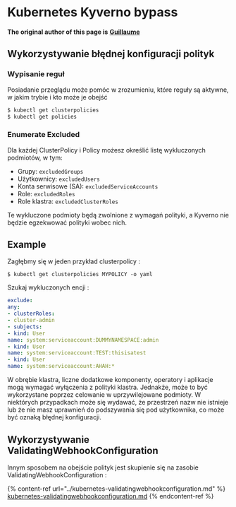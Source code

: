 # Kubernetes Kyverno bypass

**The original author of this page is** [**Guillaume**](https://www.linkedin.com/in/guillaume-chapela-ab4b9a196)

## Wykorzystywanie błędnej konfiguracji polityk

### Wypisanie reguł

Posiadanie przeglądu może pomóc w zrozumieniu, które reguły są aktywne, w jakim trybie i kto może je obejść
```bash
$ kubectl get clusterpolicies
$ kubectl get policies
```
### Enumerate Excluded

Dla każdej ClusterPolicy i Policy możesz określić listę wykluczonych podmiotów, w tym:

* Grupy: `excludedGroups`
* Użytkownicy: `excludedUsers`
* Konta serwisowe (SA): `excludedServiceAccounts`
* Role: `excludedRoles`
* Role klastra: `excludedClusterRoles`

Te wykluczone podmioty będą zwolnione z wymagań polityki, a Kyverno nie będzie egzekwować polityki wobec nich.

## Example&#x20;

Zagłębmy się w jeden przykład clusterpolicy :&#x20;
```
$ kubectl get clusterpolicies MYPOLICY -o yaml
```
Szukaj wykluczonych encji :&#x20;
```yaml
exclude:
any:
- clusterRoles:
- cluster-admin
- subjects:
- kind: User
name: system:serviceaccount:DUMMYNAMESPACE:admin
- kind: User
name: system:serviceaccount:TEST:thisisatest
- kind: User
name: system:serviceaccount:AHAH:*

```
W obrębie klastra, liczne dodatkowe komponenty, operatory i aplikacje mogą wymagać wyłączenia z polityki klastra. Jednakże, może to być wykorzystane poprzez celowanie w uprzywilejowane podmioty. W niektórych przypadkach może się wydawać, że przestrzeń nazw nie istnieje lub że nie masz uprawnień do podszywania się pod użytkownika, co może być oznaką błędnej konfiguracji.

## Wykorzystywanie ValidatingWebhookConfiguration

Innym sposobem na obejście polityk jest skupienie się na zasobie ValidatingWebhookConfiguration :&#x20;

{% content-ref url="../kubernetes-validatingwebhookconfiguration.md" %}
[kubernetes-validatingwebhookconfiguration.md](../kubernetes-validatingwebhookconfiguration.md)
{% endcontent-ref %}
